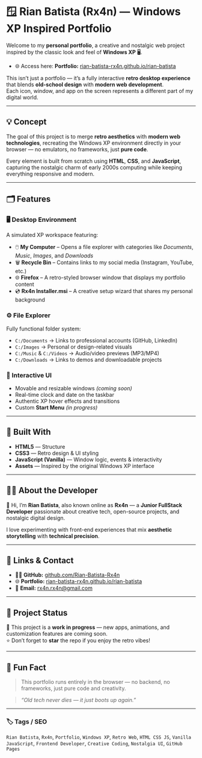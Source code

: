 # 🪟 Rian Batista (Rx4n) — Windows XP Inspired Portfolio

Welcome to my **personal portfolio**, a creative and nostalgic web project inspired by the classic look and feel of **Windows XP** 🖥️.

- 🌐 Access here: **Portfolio:** [rian-batista-rx4n.github.io/rian-batista](https://rian-batista-rx4n.github.io/rian-batista/)

This isn’t just a portfolio — it’s a fully interactive **retro desktop experience** that blends **old-school design** with **modern web development**.  
Each icon, window, and app on the screen represents a different part of my digital world.

---

## 💡 Concept

The goal of this project is to merge **retro aesthetics** with **modern web technologies**, recreating the Windows XP environment directly in your browser — no emulators, no frameworks, just **pure code**.

Every element is built from scratch using **HTML**, **CSS**, and **JavaScript**, capturing the nostalgic charm of early 2000s computing while keeping everything responsive and modern.

---

## 🗂️ Features

### 🖥️ Desktop Environment
A simulated XP workspace featuring:
- 🖱️ **My Computer** – Opens a file explorer with categories like *Documents*, *Music*, *Images*, and *Downloads*  
- 🗑️ **Recycle Bin** – Contains links to my social media (Instagram, YouTube, etc.)  
- 🌐 **Firefox** – A retro-styled browser window that displays my portfolio content  
- 💿 **Rx4n Installer.msi** – A creative setup wizard that shares my personal background

### ⚙️ File Explorer
Fully functional folder system:
- `C:/Documents` → Links to professional accounts (GitHub, LinkedIn)  
- `C:/Images` → Personal or design-related visuals  
- `C:/Music` & `C:/Videos` → Audio/video previews (MP3/MP4)  
- `C:/Downloads` → Links to demos and downloadable projects  

### 🧩 Interactive UI
- Movable and resizable windows *(coming soon)*  
- Real-time clock and date on the taskbar  
- Authentic XP hover effects and transitions  
- Custom **Start Menu** *(in progress)*  

---

## 🧱 Built With

- **HTML5** — Structure  
- **CSS3** — Retro design & UI styling  
- **JavaScript (Vanilla)** — Window logic, events & interactivity  
- **Assets** — Inspired by the original Windows XP interface  

---

## 🧑‍💻 About the Developer

👋 Hi, I’m **Rian Batista**, also known online as **Rx4n** — a **Junior FullStack Developer** passionate about creative tech, open-source projects, and nostalgic digital design.

I love experimenting with front-end experiences that mix **aesthetic storytelling** with **technical precision**.

---

## 🔗 Links & Contact

- 🧑‍💻 **GitHub:** [github.com/Rian-Batista-Rx4n](https://github.com/Rian-Batista-Rx4n)  
- 🌐 **Portfolio:** [rian-batista-rx4n.github.io/rian-batista](https://rian-batista-rx4n.github.io/rian-batista/)  
- 📧 **Email:** [rx4n.rx4n@gmail.com](mailto:rx4n.rx4n@gmail.com)  

---

## 💾 Project Status

🚧 This project is a **work in progress** — new apps, animations, and customization features are coming soon.  
⭐ Don’t forget to **star** the repo if you enjoy the retro vibes!

---

## 🧠 Fun Fact

> This portfolio runs entirely in the browser — no backend, no frameworks, just pure code and creativity.  

> *“Old tech never dies — it just boots up again.”*

---

### 🏷️ Tags / SEO
`Rian Batista`, `Rx4n`, `Portfolio`, `Windows XP`, `Retro Web`, `HTML CSS JS`, `Vanilla JavaScript`, `Frontend Developer`, `Creative Coding`, `Nostalgia UI`, `GitHub Pages`
